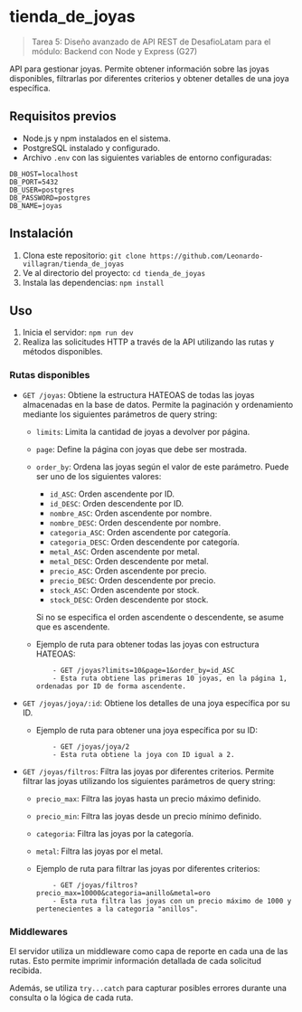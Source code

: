 # tienda_de_joyas 

>Tarea 5: Diseño avanzado de API REST de DesafioLatam para el módulo: Backend con Node y Express (G27)

API para gestionar joyas. Permite obtener información sobre las joyas disponibles, filtrarlas por diferentes criterios y obtener detalles de una joya específica.

## Requisitos previos

- Node.js y npm instalados en el sistema.
- PostgreSQL instalado y configurado.
- Archivo `.env` con las siguientes variables de entorno configuradas:

```
DB_HOST=localhost
DB_PORT=5432
DB_USER=postgres
DB_PASSWORD=postgres
DB_NAME=joyas
```

## Instalación

1. Clona este repositorio: `git clone https://github.com/Leonardo-villagran/tienda_de_joyas`
2. Ve al directorio del proyecto: `cd tienda_de_joyas`
3. Instala las dependencias: `npm install`


## Uso

1. Inicia el servidor: `npm run dev`
2. Realiza las solicitudes HTTP a través de la API utilizando las rutas y métodos disponibles.

### Rutas disponibles

- `GET /joyas`: Obtiene la estructura HATEOAS de todas las joyas almacenadas en la base de datos. Permite la paginación y ordenamiento mediante los siguientes parámetros de query string:
  - `limits`: Limita la cantidad de joyas a devolver por página.
  - `page`: Define la página con joyas que debe ser mostrada.
  - `order_by`: Ordena las joyas según el valor de este parámetro. Puede ser uno de los siguientes valores:
    - `id_ASC`: Orden ascendente por ID.
    - `id_DESC`: Orden descendente por ID.
    - `nombre_ASC`: Orden ascendente por nombre.
    - `nombre_DESC`: Orden descendente por nombre.
    - `categoria_ASC`: Orden ascendente por categoría.
    - `categoria_DESC`: Orden descendente por categoría.
    - `metal_ASC`: Orden ascendente por metal.
    - `metal_DESC`: Orden descendente por metal.
    - `precio_ASC`: Orden ascendente por precio.
    - `precio_DESC`: Orden descendente por precio.
    - `stock_ASC`: Orden ascendente por stock.
    - `stock_DESC`: Orden descendente por stock.
    
    Si no se especifica el orden ascendente o descendente, se asume que es ascendente.

  - Ejemplo de ruta para obtener todas las joyas con estructura HATEOAS:
    ```
        - GET /joyas?limits=10&page=1&order_by=id_ASC
        - Esta ruta obtiene las primeras 10 joyas, en la página 1, ordenadas por ID de forma ascendente.
    ```

- `GET /joyas/joya/:id`: Obtiene los detalles de una joya específica por su ID.

  - Ejemplo de ruta para obtener una joya específica por su ID:
    ```
        - GET /joyas/joya/2
        - Esta ruta obtiene la joya con ID igual a 2.
    ```

- `GET /joyas/filtros`: Filtra las joyas por diferentes criterios. Permite filtrar las joyas utilizando los siguientes parámetros de query string:
  - `precio_max`: Filtra las joyas hasta un precio máximo definido.
  - `precio_min`: Filtra las joyas desde un precio mínimo definido.
  - `categoria`: Filtra las joyas por la categoría.
  - `metal`: Filtra las joyas por el metal.

  - Ejemplo de ruta para filtrar las joyas por diferentes criterios:
    ```
        - GET /joyas/filtros?precio_max=10000&categoria=anillo&metal=oro
        - Esta ruta filtra las joyas con un precio máximo de 1000 y pertenecientes a la categoría "anillos".
    ```

### Middlewares

El servidor utiliza un middleware como capa de reporte en cada una de las rutas. Esto permite imprimir información detallada de cada solicitud recibida.

Además, se utiliza `try...catch` para capturar posibles errores durante una consulta o la lógica de cada ruta.
